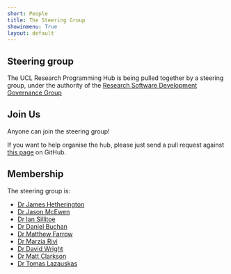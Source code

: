 ```yaml
---
short: People
title: The Steering Group
showinmenu: True
layout: default
---
```


Steering group
--------------

The UCL Research Programming Hub is being pulled together by a steering group,
under the authority of the
[Research Software Development Governance Group](http://www.ucl.ac.uk/isd/about/governance/research-it/research-software-group)

Join Us
-------

Anyone can join the steering group!

If you want to help organise the hub, please just send a pull request 
against [this page](https://github.com/UCLProgrammingHub/web/blob/master/people/index.md) on GitHub.

Membership
----------

The steering group is:

* [Dr James Hetherington](https://www.ucl.ac.uk/research-it-services/our-people/james)
* [Dr Jason McEwen](http://www.jasonmcewen.org)
* [Dr Ian Sillitoe](http://www.biochem.ucl.ac.uk/~sillitoe/)
* [Dr Daniel Buchan](http://www.cs.ucl.ac.uk/people_new/D.Buchan.html/)
* [Dr Matthew Farrow](http://www.ucl.ac.uk/klmc/People/Farrow.html)
* [Dr Marzia Rivi](http://www.ucl.ac.uk/star/people/marziarivi)
* [Dr David Wright](http://ccs.chem.ucl.ac.uk/~dave)
* [Dr Matt Clarkson](http://cmic.cs.ucl.ac.uk/staff/matt_clarkson/)
* [Dr Tomas Lazauskas](http://www.ucl.ac.uk/klmc/People/Lazauskas.html)
